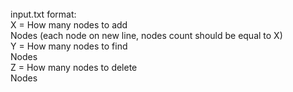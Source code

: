 
<br/>
input.txt format:<br/>
X = How many nodes to add<br/>
Nodes (each node on new line, nodes count should be equal to X)<br/>
Y = How many nodes to find<br/>
Nodes<br/>
Z = How many nodes to delete<br/>
Nodes<br/>

